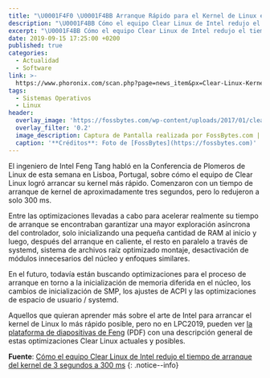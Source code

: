 ```yaml
---
title: "\U0001F4F0 \U0001F4BB Arranque Rápido para el Kernel de Linux en Camino"
description: "\U0001F4BB Cómo el equipo Clear Linux de Intel redujo el tiempo de arranque del kernel de 3 segundos a 300 ms, por Feng Tang"
excerpt: "\U0001F4BB Cómo el equipo Clear Linux de Intel redujo el tiempo de arranque del kernel de 3 segundos a 300 ms, por Feng Tang"
date: 2019-09-15 17:25:00 +0200
published: true
categories:
  - Actualidad
  - Software
link: >-
  https://www.phoronix.com/scan.php?page=news_item&px=Clear-Linux-Kernel-3s-to-300ms
tags:
  - Sistemas Operativos
  - Linux
header:
  overlay_image: 'https://fossbytes.com/wp-content/uploads/2017/01/clear-linux-steam.jpg'
  overlay_filter: '0.2'
  image_description: Captura de Pantalla realizada por FossBytes.com | Ciberninjas
  caption: '**Créditos**: Foto de [FossBytes](https://fossbytes.com)'
---
```


El ingeniero de Intel Feng Tang habl&oacute; en la Conferencia de Plomeros de Linux de esta semana en Lisboa, Portugal, sobre c&oacute;mo el equipo de Clear Linux logr&oacute; arrancar su kernel m&aacute;s r&aacute;pido. Comenzaron con un tiempo de arranque de kernel de aproximadamente tres segundos, pero lo redujeron a solo 300 ms.

Entre las optimizaciones llevadas a cabo para acelerar realmente su tiempo de arranque se encontraban garantizar una mayor exploraci&oacute;n as&iacute;ncrona del controlador, solo inicializando una peque&ntilde;a cantidad de RAM al inicio y luego, despu&eacute;s del arranque en caliente, el resto en paralelo a trav&eacute;s de systemd, sistema de archivos ra&iacute;z optimizado montaje, desactivaci&oacute;n de m&oacute;dulos innecesarios del n&uacute;cleo y enfoques similares.

En el futuro, todav&iacute;a est&aacute;n buscando optimizaciones para el proceso de arranque en torno a la inicializaci&oacute;n de memoria diferida en el n&uacute;cleo, los cambios de inicializaci&oacute;n de SMP, los ajustes de ACPI y las optimizaciones de espacio de usuario / systemd.

Aquellos que quieran aprender m&aacute;s sobre el arte de Intel para arrancar el kernel de Linux lo m&aacute;s r&aacute;pido posible, pero no en LPC2019, pueden ver [la plataforma de diapositivas de Feng](https://www.linuxplumbersconf.org/event/4/contributions/281/attachments/216/435/LPC_2019_kernel_fastboot_on_the_way.pdf) (PDF) con una descripci&oacute;n general de estas optimizaciones Clear Linux actuales y posibles.

**Fuente**\: [C&oacute;mo el equipo Clear Linux de Intel redujo el tiempo de arranque del kernel de 3 segundos a 300 ms](https://www.phoronix.com/scan.php?page=news_item&amp;px=Clear-Linux-Kernel-3s-to-300ms "Cómo el equipo Clear Linux de Intel redujo el tiempo de arranque del kernel de 3 segundos a 300 ms")
{: .notice--info}